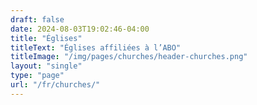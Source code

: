 ```yaml
---
draft: false
date: 2024-08-03T19:02:46-04:00
title: "Églises"
titleText: "Églises affiliées à l’ABO"
titleImage: "/img/pages/churches/header-churches.png"
layout: "single"
type: "page"
url: "/fr/churches/"
---
```


